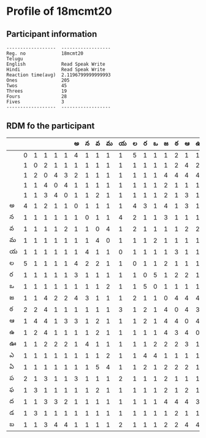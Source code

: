 



# Profile of 18mcmt20

## Participant information



```
------------------  ------------------
Reg. no             18mcmt20
Telugu
English             Read Speak Write
Hindi               Read Speak Write
Reaction time(avg)  2.1196799999999993
Ones                205
Twos                45
Threes              19
Fours               28
Fives               3
------------------  ------------------
```  

## RDM fo the participant
  
  
|     |     |     |     |     |     |   అ |   న |   వ |   మ |   య |   ల |   ర |   ఒ |   జ |   ఠ |   ఆ |   ఉ |   ఊ |   ఎ |   ఏ |   ప |   ఫ |   ద |   డ |   బ |
|-----|-----|-----|-----|-----|-----|-----|-----|-----|-----|-----|-----|-----|-----|-----|-----|-----|-----|-----|-----|-----|-----|-----|-----|-----|-----|
|     |   0 |   1 |   1 |   1 |   1 |   4 |   1 |   1 |   1 |   1 |   5 |   1 |   1 |   1 |   2 |   1 |   1 |   1 |   1 |   1 |   2 |   1 |   1 |   1 |   1 |
|     |   1 |   0 |   2 |   1 |   1 |   1 |   1 |   1 |   1 |   1 |   1 |   1 |   1 |   1 |   2 |   4 |   2 |   1 |   1 |   1 |   1 |   3 |   1 |   3 |   1 |
|     |   1 |   2 |   0 |   4 |   3 |   2 |   1 |   1 |   1 |   1 |   1 |   1 |   1 |   4 |   4 |   4 |   4 |   2 |   1 |   1 |   3 |   1 |   3 |   1 |   3 |
|     |   1 |   1 |   4 |   0 |   4 |   1 |   1 |   1 |   1 |   1 |   1 |   1 |   1 |   2 |   1 |   1 |   1 |   2 |   1 |   1 |   1 |   1 |   3 |   1 |   4 |
|     |   1 |   1 |   3 |   4 |   0 |   1 |   1 |   2 |   1 |   1 |   1 |   1 |   1 |   2 |   1 |   3 |   1 |   2 |   1 |   1 |   1 |   1 |   2 |   1 |   4 |
| అ   |   4 |   1 |   2 |   1 |   1 |   0 |   1 |   1 |   1 |   1 |   4 |   3 |   1 |   4 |   1 |   3 |   1 |   1 |   1 |   1 |   3 |   1 |   1 |   1 |   1 |
| న   |   1 |   1 |   1 |   1 |   1 |   1 |   0 |   1 |   1 |   4 |   2 |   1 |   1 |   3 |   1 |   1 |   1 |   4 |   1 |   1 |   1 |   1 |   1 |   1 |   1 |
| వ   |   1 |   1 |   1 |   1 |   2 |   1 |   1 |   0 |   4 |   1 |   2 |   1 |   1 |   1 |   1 |   2 |   2 |   1 |   1 |   5 |   1 |   2 |   1 |   1 |   1 |
| మ   |   1 |   1 |   1 |   1 |   1 |   1 |   1 |   4 |   0 |   1 |   1 |   1 |   2 |   1 |   1 |   1 |   1 |   1 |   2 |   4 |   1 |   1 |   1 |   1 |   1 |
| య   |   1 |   1 |   1 |   1 |   1 |   1 |   4 |   1 |   1 |   0 |   1 |   1 |   1 |   1 |   3 |   1 |   1 |   1 |   1 |   1 |   2 |   1 |   1 |   1 |   2 |
| ల   |   5 |   1 |   1 |   1 |   1 |   4 |   2 |   2 |   1 |   1 |   0 |   1 |   1 |   2 |   1 |   1 |   1 |   1 |   1 |   1 |   1 |   1 |   1 |   1 |   1 |
| ర   |   1 |   1 |   1 |   1 |   1 |   3 |   1 |   1 |   1 |   1 |   1 |   0 |   5 |   1 |   2 |   2 |   1 |   1 |   4 |   2 |   1 |   1 |   1 |   1 |   1 |
| ఒ   |   1 |   1 |   1 |   1 |   1 |   1 |   1 |   1 |   2 |   1 |   1 |   5 |   0 |   1 |   1 |   1 |   1 |   2 |   4 |   1 |   1 |   1 |   1 |   1 |   1 |
| జ   |   1 |   1 |   4 |   2 |   2 |   4 |   3 |   1 |   1 |   1 |   2 |   1 |   1 |   0 |   4 |   4 |   4 |   2 |   1 |   2 |   2 |   2 |   4 |   1 |   2 |
| ఠ   |   2 |   2 |   4 |   1 |   1 |   1 |   1 |   1 |   1 |   3 |   1 |   2 |   1 |   4 |   0 |   4 |   3 |   2 |   1 |   2 |   1 |   1 |   4 |   2 |   2 |
| ఆ   |   1 |   4 |   4 |   1 |   3 |   3 |   1 |   2 |   1 |   1 |   1 |   2 |   1 |   4 |   4 |   0 |   4 |   3 |   1 |   2 |   1 |   2 |   4 |   1 |   4 |
| ఉ   |   1 |   2 |   4 |   1 |   1 |   1 |   1 |   2 |   1 |   1 |   1 |   1 |   1 |   4 |   3 |   4 |   0 |   1 |   1 |   1 |   1 |   1 |   3 |   1 |   4 |
| ఊ   |   1 |   1 |   2 |   2 |   2 |   1 |   4 |   1 |   1 |   1 |   1 |   1 |   2 |   2 |   2 |   3 |   1 |   0 |   3 |   3 |   3 |   1 |   1 |   1 |   2 |
| ఎ   |   1 |   1 |   1 |   1 |   1 |   1 |   1 |   1 |   2 |   1 |   1 |   4 |   4 |   1 |   1 |   1 |   1 |   3 |   0 |   2 |   1 |   1 |   2 |   1 |   2 |
| ఏ   |   1 |   1 |   1 |   1 |   1 |   1 |   1 |   5 |   4 |   1 |   1 |   2 |   1 |   2 |   2 |   2 |   1 |   3 |   2 |   0 |   2 |   1 |   2 |   1 |   1 |
| ప   |   2 |   1 |   3 |   1 |   1 |   3 |   1 |   1 |   1 |   2 |   1 |   1 |   1 |   2 |   1 |   1 |   1 |   3 |   1 |   2 |   0 |   1 |   1 |   1 |   1 |
| ఫ   |   1 |   3 |   1 |   1 |   1 |   1 |   1 |   2 |   1 |   1 |   1 |   1 |   1 |   2 |   1 |   2 |   1 |   1 |   1 |   1 |   1 |   0 |   1 |   1 |   1 |
| ద   |   1 |   1 |   3 |   3 |   2 |   1 |   1 |   1 |   1 |   1 |   1 |   1 |   1 |   4 |   4 |   4 |   3 |   1 |   2 |   2 |   1 |   1 |   0 |   1 |   2 |
| డ   |   1 |   3 |   1 |   1 |   1 |   1 |   1 |   1 |   1 |   1 |   1 |   1 |   1 |   1 |   2 |   1 |   1 |   1 |   1 |   1 |   1 |   1 |   1 |   0 |   1 |
| బ   |   1 |   1 |   3 |   4 |   4 |   1 |   1 |   1 |   1 |   2 |   1 |   1 |   1 |   2 |   2 |   4 |   4 |   2 |   2 |   1 |   1 |   1 |   2 |   1 |   0 |